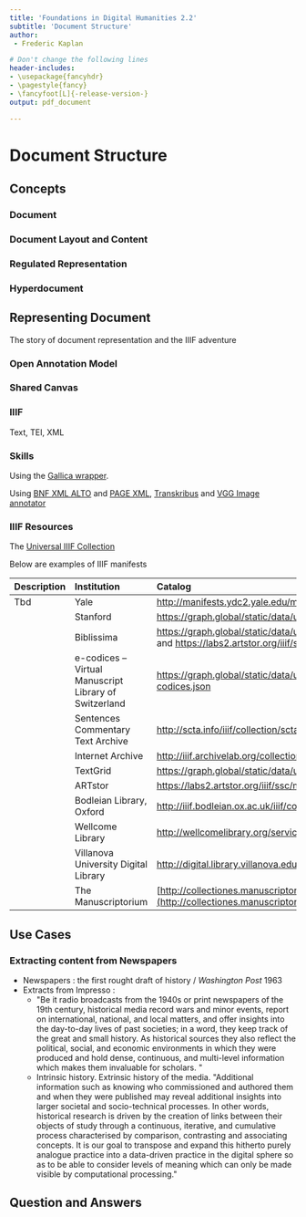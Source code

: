 ```yaml
---
title: 'Foundations in Digital Humanities 2.2'
subtitle: 'Document Structure'
author:
 - Frederic Kaplan

# Don't change the following lines
header-includes:
- \usepackage{fancyhdr}
- \pagestyle{fancy}
- \fancyfoot[L]{-release-version-}
output: pdf_document

---
```


# Document Structure

## Concepts

### Document

### Document Layout and Content

### Regulated Representation

### Hyperdocument

## Representing Document

The story of document representation and the IIIF adventure

### Open Annotation Model

### Shared Canvas

### IIIF



Text, TEI, XML

### Skills



Using the [Gallica wrapper](http://fdh.epfl.ch/index.php/Gallica_wrapper).

Using [BNF XML ALTO](http://bibnum.bnf.fr/alto_prod/documentation/alto_prod.html) and [PAGE XML](https://www.primaresearch.org/tools/PAGELibraries), [Transkribus](https://transkribus.eu/Transkribus/) and [VGG Image annotator](http://www.robots.ox.ac.uk/~vgg/software/via/) 

### IIIF Resources

The [Universal IIIF Collection](https://graph.global/static/data/universes/iiif/universe.json)

Below are examples of IIIF manifests

| Description | Institution                                           | Catalog                                                      |
| :---------- | :---------------------------------------------------- | :----------------------------------------------------------- |
| Tbd         | Yale                                                  | http://manifests.ydc2.yale.edu/manifest                      |
|             | Stanford                                              | https://graph.global/static/data/universes/iiif/stanford.json |
|             | Biblissima                                            | https://graph.global/static/data/universes/iiif/biblissima.json and https://labs2.artstor.org/iiif/ssc/manifest.json |
|             | e-codices – Virtual Manuscript Library of Switzerland | https://graph.global/static/data/universes/iiif/e-codices.json |
|             | Sentences Commentary Text Archive                     | http://scta.info/iiif/collection/scta                        |
|             | Internet Archive                                      | http://iiif.archivelab.org/collection.json                   |
|             | TextGrid                                              | https://graph.global/static/data/universes/iiif/textgrid.json |
|             | ARTstor                                               | https://labs2.artstor.org/iiif/ssc/manifest.json             |
|             | Bodleian Library, Oxford                              | http://iiif.bodleian.ox.ac.uk/iiif/collection/All            |
|             | Wellcome Library                                      | http://wellcomelibrary.org/service/collections/              |
|             | Villanova University Digital Library                  | http://digital.library.villanova.edu/Collection/vudl:3/IIIF  |
|             | The Manuscriptorium                                   | [http://collectiones.manuscriptorium.com](http://collectiones.manuscriptorium.com/) |

## Use Cases

### Extracting content from Newspapers

- Newspapers : the first rought draft of history / *Washington Post* 1963
- Extracts from Impresso :
  -  "Be it radio broadcasts from the 1940s or print newspapers of the 19th century, historical media record wars and minor events, report on international, national, and local matters, and offer insights into the day-to-day lives of past societies; in a word, they keep track of the great and small history. As historical sources they also reflect the political, social, and economic environments in which they were produced and hold dense, continuous, and multi-level information which makes them invaluable for scholars. "
  - Intrinsic history. Extrinsic history of the media. "Additional information such as knowing who commissioned and authored them and when they were published may reveal additional insights into larger societal and socio-technical processes. In other words, historical research is driven by the creation of links between their objects of study through a continuous, iterative, and cumulative process characterised by comparison, contrasting and associating concepts. It is our goal to transpose and expand this hitherto purely analogue practice into a data-driven practice in the digital sphere so as to be able to consider levels of meaning which can only be made visible by computational processing."











## Question and Answers 



